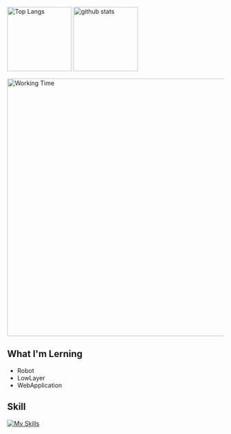 <p align="left"> 
  <img alt="Top Langs" height="150px" src="https://github-readme-stats.vercel.app/api?username=NOPLAB&theme=discord_old_blurple&show_icons=true" />
  <img alt="github stats" height="150px" src="https://github-readme-stats.vercel.app/api/top-langs/?username=NOPLAB&theme=discord_old_blurple&layout=compact" />
</p>

<img alt="Working Time" width="600px" src="https://wakatime.com/share/@8b26b26a-9b6f-4741-b816-cf05c6bb97a9/d22294be-53fa-4626-a0af-4af93160f322.png" />

## What I'm Lerning

- Robot
- LowLayer
- WebApplication

## Skill

[![My Skills](https://skillicons.dev/icons?i=rust,cs,ts,unity,dotnet,nextjs,arduino,git,linux,vscode,neovim)](https://skillicons.dev)

<!---
NOPLAB/NOPLAB is a ✨ special ✨ repository because its `README.md` (this file) appears on your GitHub profile.
You can click the Preview link to take a look at your changes.
--->
